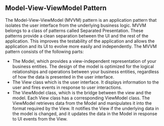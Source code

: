 ## Model-View-ViewModel Pattern
The Model-View-ViewModel (MVVM) pattern is an application pattern that isolates the user interface from the underlying business logic. 
MVVM belongs to a class of patterns called Separated Presentation. These patterns provide a clean separation between the UI and 
the rest of the application. This improves the testability of the application and allows the application and its UI to evolve more 
easily and independently. The MVVM pattern consists of the following parts:
* The Model, which provides a view-independent representation of your business entities. The design of the model is optimized for the logical relationships and operations between your business entities, regardless of how the data is presented in the user interface.
* The View class which is the user interface. It displays information to the user and fires events in response to user interactions.
* The ViewModel class, which is the bridge between the view and the model. Each View class has a corresponding ViewModel class. The ViewModel retrieves data from the Model and manipulates it into the format required by the View. It notifies the View if the underlying data in the model is changed, and it updates the data in the Model in response to UI events from the View.
